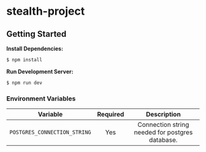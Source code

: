 # stealth-project

## Getting Started

**Install Dependencies:**

```sh
$ npm install
```

**Run Development Server:**

```sh
$ npm run dev
```

### Environment Variables

|Variable|Required|Description|
|:-:|:-:|:-:|
|`POSTGRES_CONNECTION_STRING`|Yes|Connection string needed for postgres database.|
